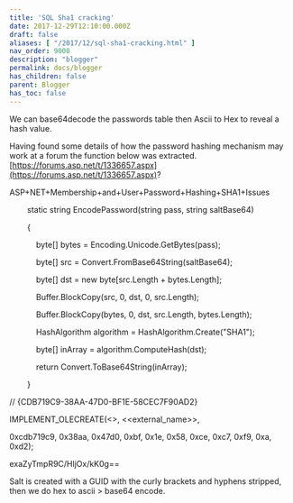 ```yaml
---
title: 'SQL Sha1 cracking'
date: 2017-12-29T12:10:00.000Z
draft: false
aliases: [ "/2017/12/sql-sha1-cracking.html" ]
nav_order: 9000
description: "blogger"
permalink: docs/blogger
has_children: false
parent: Blogger
has_toc: false
---
```


We can base64decode the passwords table then Ascii to Hex to reveal a hash value.

  

Having found some details of how the password hashing mechanism may work at a forum the function below was extracted. [https://forums.asp.net/t/1336657.aspx](https://forums.asp.net/t/1336657.aspx)?

ASP+NET+Membership+and+User+Password+Hashing+SHA1+Issues

  

  

  

        static string EncodePassword(string pass, string saltBase64)

        {

            byte\[\] bytes = Encoding.Unicode.GetBytes(pass);

            byte\[\] src = Convert.FromBase64String(saltBase64);

            byte\[\] dst = new byte\[src.Length + bytes.Length\];

            Buffer.BlockCopy(src, 0, dst, 0, src.Length);

            Buffer.BlockCopy(bytes, 0, dst, src.Length, bytes.Length);

            HashAlgorithm algorithm = HashAlgorithm.Create("SHA1");

            byte\[\] inArray = algorithm.ComputeHash(dst);

            return Convert.ToBase64String(inArray);

        }

  

  

// {CDB719C9-38AA-47D0-BF1E-58CEC7F90AD2}

IMPLEMENT\_OLECREATE(<<class>>, <<external\_name>>,

0xcdb719c9, 0x38aa, 0x47d0, 0xbf, 0x1e, 0x58, 0xce, 0xc7, 0xf9, 0xa, 0xd2);

  

exaZyTmpR9C/HljOx/kK0g==

  

Salt is created with a GUID with the curly brackets and hyphens stripped, then we do hex to ascii > base64 encode.